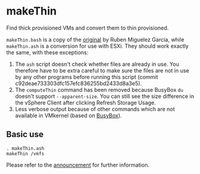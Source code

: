 makeThin
========

Find thick provisioned VMs and convert them to thin provisioned.

`makeThin.bash` is a copy of the [original](http://vmutils.t15.org/makeThin.Documentation/makeThin.Documentation.html#toc32) by Ruben Miguelez Garcia, while `makeThin.ash` is a conversion for use with ESXi. They should work exactly the same, with these exceptions:

1. The `ash` script doesn't check whether files are already in use. You therefore have to be extra careful to make sure the files are not in use by any other programs before running this script (commit c92deae733303dfc157efc836255bd2433d8a3e5).
2. The `computeThin` command has been removed because BusyBox `du` doesn't support `--apparent-size`. You can still see the size difference in the vSphere Client after clicking Refresh Storage Usage.
3. Less verbose output because of other commands which are not available in VMkernel (based on [BusyBox](http://busybox.net/)).

Basic use
---------

    . makeThin.ash
    makeThin /vmfs

Please refer to the [announcement](http://vmutils.blogspot.co.uk/2011/06/automatic-thinning-of-virtual-disks.html) for further information.
